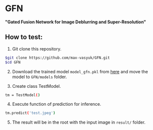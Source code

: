 # GFN
**"Gated Fusion Network for Image Deblurring and Super-Resolution"**

## How to test:
1. Git clone this repository.
```bash
$git clone https://github.com/max-vasyuk/GFN.git
$cd GFN
```
2. Download the trained model ``model_gfn.pkl`` from [here](https://drive.google.com/open?id=1AC2t7f3-BMsDvWPsO2k4Sly9r4Pwtd9i) and move the model to ``GFN/models`` folder.

3. Create class TestModel.
```bash
tm = TestModel()
```

4. Execute function of prediction for inference.
```bash
tm.predict('test.jpeg')
```
5. The result will be in the root with the input image in ``result/`` folder.
